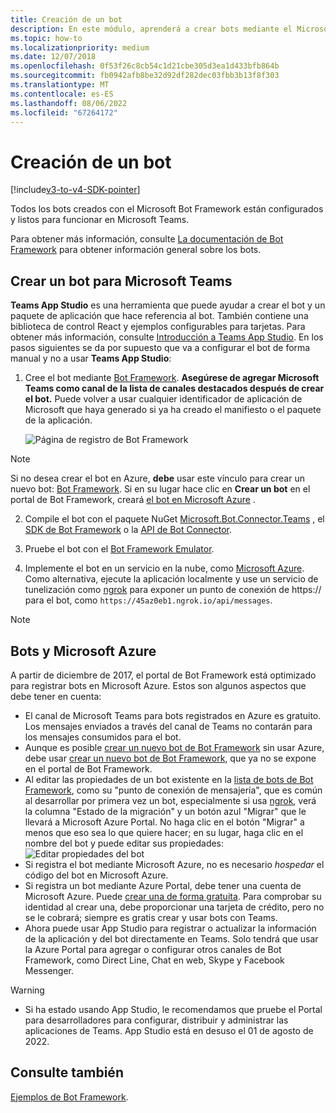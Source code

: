 ```yaml
---
title: Creación de un bot
description: En este módulo, aprenderá a crear bots mediante el Microsoft Bot Framework y listos para trabajar en Microsoft Teams.
ms.topic: how-to
ms.localizationpriority: medium
ms.date: 12/07/2018
ms.openlocfilehash: 0f53f26c8cb54c1d21cbe305d3ea1d433bfb864b
ms.sourcegitcommit: fb0942afb8be32d92df282dec03fbb3b13f8f303
ms.translationtype: MT
ms.contentlocale: es-ES
ms.lasthandoff: 08/06/2022
ms.locfileid: "67264172"
---
```

# <a name="create-a-bot"></a>Creación de un bot

[!include[v3-to-v4-SDK-pointer](~/includes/v3-to-v4-pointer-bots.md)]

Todos los bots creados con el Microsoft Bot Framework están configurados y listos para funcionar en Microsoft Teams.

Para obtener más información, consulte [La documentación de Bot Framework](/azure/bot-service/?view=azure-bot-service-3.0&preserve-view=true) para obtener información general sobre los bots.

## <a name="create-a-bot-for-microsoft-teams"></a>Crear un bot para Microsoft Teams

**Teams App Studio** es una herramienta que puede ayudar a crear el bot y un paquete de aplicación que hace referencia al bot. También contiene una biblioteca de control React y ejemplos configurables para tarjetas. Para obtener más información, consulte [Introducción a Teams App Studio](~/concepts/build-and-test/app-studio-overview.md). En los pasos siguientes se da por supuesto que va a configurar el bot de forma manual y no a usar **Teams App Studio**:

1. Cree el bot mediante [Bot Framework](https://dev.botframework.com/bots/new). **Asegúrese de agregar Microsoft Teams como canal de la lista de canales destacados después de crear el bot.** Puede volver a usar cualquier identificador de aplicación de Microsoft que haya generado si ya ha creado el manifiesto o el paquete de la aplicación.

   ![Página de registro de Bot Framework](~/assets/images/bots/bfregister.png)

> [!NOTE]
> Si no desea crear el bot en Azure, **debe** usar este vínculo para crear un nuevo bot: [Bot Framework](https://dev.botframework.com/bots/new). Si en su lugar hace clic en **Crear un bot** en el portal de Bot Framework, creará [el bot en Microsoft Azure](#bots-and-microsoft-azure) .

2. Compile el bot con el paquete NuGet [Microsoft.Bot.Connector.Teams](https://www.nuget.org/packages/Microsoft.Bot.Connector.Teams) , el  [SDK de Bot Framework](https://github.com/microsoft/botframework-sdk) o la [API de Bot Connector](/bot-framework/rest-api/bot-framework-rest-connector-api-reference).

3. Pruebe el bot con el [Bot Framework Emulator](/bot-framework/debug-bots-emulator).

4. Implemente el bot en un servicio en la nube, como [Microsoft Azure](https://azure.microsoft.com/). Como alternativa, ejecute la aplicación localmente y use un servicio de tunelización como [ngrok](https://ngrok.com) para exponer un punto de conexión de https:// para el bot, como `https://45az0eb1.ngrok.io/api/messages`.

> [!NOTE]
>
> ## <a name="bots-and-microsoft-azure"></a>Bots y Microsoft Azure
>
> A partir de diciembre de 2017, el portal de Bot Framework está optimizado para registrar bots en Microsoft Azure. Estos son algunos aspectos que debe tener en cuenta:
>
> * El canal de Microsoft Teams para bots registrados en Azure es gratuito. Los mensajes enviados a través del canal de Teams no contarán para los mensajes consumidos para el bot.
> * Aunque es posible [crear un nuevo bot de Bot Framework](https://dev.botframework.com/bots/new) sin usar Azure, debe usar [crear un nuevo bot de Bot Framework](https://dev.botframework.com/bots/new), que ya no se expone en el portal de Bot Framework.
> * Al editar las propiedades de un bot existente en la [lista de bots de Bot Framework](https://dev.botframework.com/bots), como su "punto de conexión de mensajería", que es común al desarrollar por primera vez un bot, especialmente si usa [ngrok](https://ngrok.com), verá la columna "Estado de la migración" y un botón azul "Migrar" que le llevará a Microsoft Azure Portal. No haga clic en el botón "Migrar" a menos que eso sea lo que quiere hacer; en su lugar, haga clic en el nombre del bot y puede editar sus propiedades:</br>
   ![Editar propiedades del bot](~/assets/images/bots/bf-migrate-bot-to-azure.png)
> * Si registra el bot mediante Microsoft Azure, no es necesario *hospedar* el código del bot en Microsoft Azure.
> * Si registra un bot mediante Azure Portal, debe tener una cuenta de Microsoft Azure. Puede [crear una de forma gratuita](https://azure.microsoft.com/free/). Para comprobar su identidad al crear una, debe proporcionar una tarjeta de crédito, pero no se le cobrará; siempre es gratis crear y usar bots con Teams.
> * Ahora puede usar App Studio para registrar o actualizar la información de la aplicación y del bot directamente en Teams. Solo tendrá que usar la Azure Portal para agregar o configurar otros canales de Bot Framework, como Direct Line, Chat en web, Skype y Facebook Messenger.

> [!WARNING]
>
>* Si ha estado usando App Studio, le recomendamos que pruebe el Portal para desarrolladores para configurar, distribuir y administrar las aplicaciones de Teams. App Studio está en desuso el 01 de agosto de 2022.

## <a name="see-also"></a>Consulte también

[Ejemplos de Bot Framework](https://github.com/Microsoft/BotBuilder-Samples/blob/master/README.md).
